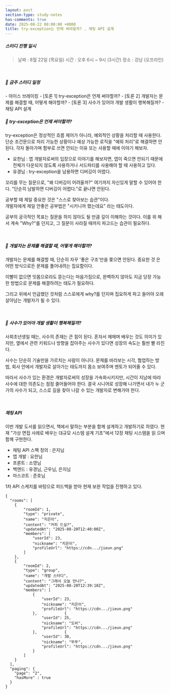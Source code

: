 ```yaml
---
layout: post
section-type: study-notes
has-comments: true
date: 2025-08-22 00:00:00 +0000
title: try-exception는 언제 써야할까? , 채팅 API 설계
---
```


<h5> 스터디 진행 일시</h5>
<blockquote>날짜 : 8월 22일 (목요일)    
시간 : 오후 6시 ~ 9시 (3시간)   
장소 : 강남 (오프라인)
</blockquote>

<br>

<h5> 🔧 금주 스터디 일정 </h5>
- 아이스 브레이킹
- [토론 1] try-exception은 언제 써야할까? 
- [토론 2] 개발자는 문제를 해결할 때, 어떻게 해야할까? 
- [토론 3] 사수가 있어야 개발 생활이 행복해질까?
- 채팅 API 설계

<br>

<h5> 🐥 try-exception은 언제 써야할까?</h5>
try-exception은 정상적인 흐름 제어가 아니라, 예외적인 상황을 처리할 때 사용한다.   
단순 조건문으로 처리 가능한 상황이나 예상 가능한 로직을 "예외 처리"로 해결하면 안된다. 각자 돌아가며 함부로 쓰면 안되는 이유 또는 사용할 때에 이야기 해보자.

- 요한님 : 앱 개발자로써의 입장으로 이야기를 해보자면, 앱이 죽으면 안되기 때문에
  전체가 다운되지 않도록 사용하거나 서드파티를 사용해야 할 때 사용하고 있다.
- 유경님 : try-exception을 남용하면 디버깅이 어렵다.

꼬리를 무는 질문으로, "왜 디버깅이 어려울까?" 여기까지 자신있게 말할 수 있어야
한다. "단순히 남발하면 디버깅이 어렵다."로 끝나면 안된다.

공부할 때 제일 중요한 것은 "스스로 찾아보는 습관"이다.  
개발자에게 제일 안좋은 공부법은 "시키니까 했는데요" 라는 태도이다.

공부의 궁극적인 목표는 질문을 하지 않아도 될 만큼 깊이 이해하는 것이다. 이를 위
해서 계속 "Why?"를 던지고, 그 질문이 사라질 때까지 파고드는 습관이 필요하다.

<br>

<h5> 🐥 개발자는 문제를 해결할 때, 어떻게 해야할까? </h5>

개발자는 문제를 해결할 때, 단순히 자꾸 '좋은 구조'만을 쫒으면 안된다. 중요한 것
은 어떤 방식으로든 문제를 풀어내려는 집요함이다.

이빨이 없으면 잇몸으로라도 뜯는다는 마음가짐으로, 완벽하지 않아도 지금 당장 가능
한 방법으로 문제를 해결하려는 태도가 필요하다.

그리고 위에서 언급했던 것처럼 스스로에게 why?를 던지며 집요하게 파고 들어야 오래
살아남는 개발자가 될 수 있다.

<br>

<h5> 🐥 사수가 있어야 개발 생활이 행복해질까? </h5>

사회초년생일 때는, 사수의 존재는 큰 힘이 된다. 혼자서 헤매며 배우는 것도 의미가
있지만, 옆에서 관련 키워드나 방향을 잡아주는 사수가 있다면 성장의 속도는 훨씬 빨
라진다.

사수는 단순히 기술만을 가르치는 사람이 아니다. 문제를 바라보는 시각, 협업하는 방
법, 회사 안에서 개발자로 살아가는 태도까지 몸소 보여주며 멘토가 되어줄 수 있다.

따라서 사수가 있는 환경은 개발자로써의 성장을 가속화시키지만, 시간이 지남에 따라
사수에 대한 의존도는 점점 줄어들어야 한다. 결국 시니어로 성장해 나가면서 내가 누
군가의 사수가 되고, 스스로 길을 찾아 나갈 수 있는 개발자로 변해가야 한다.

<br>

<h5> 채팅 API </h5>

이번 개발 도서를 읽으면서, 책에서 말하는 부분을 함께 설계하고 개발하기로 하였다.
현재 "가상 면접 사례로 배우는 대규모 시스템 설계 기초"에서 12장 채팅 시스템을 읽
으며 함께 구현한다.

- 채팅 API 스펙 정의 : 은지님
- 앱 개발 : 요한님
- 프론트 : 소영님
- 백엔드 : 유경님, 근우님, 은지님
- 마스코트 : 준호님

1차 API 스케치를 바탕으로 피드백을 받아 현재 보완 작업을 진행하고 있다.

```
{
  "rooms": [
    {
        "roomId": 1,
        "type": "private",
        "name": "지은이",
        "content": "커피 드실?",
        "updatedAt": "2025-08-20T12:40:00Z",
        "members": [
            "userId": 23,
            "nickname": "지은이",
            "profileUrl": "https://cdn.../jieun.png"
        ]
    },
    {
        "roomId": 2,
        "type": "group",
        "name": "개발 스터디",
        "content": "그래서 오늘 만나?",
        "updatedAt": "2025-08-20T12:39:10Z",
        "members": [
            {
                "userId": 23,
                "nickname": "지은이",
                "profileUrl": "https://cdn.../jieun.png"
            },            {
                "userId": 25,
                "nickname": "도비",
                "profileUrl": "https://cdn.../jieun.png"
            },            {
                "userId": 30,
                "nickname": "뚜뚜",
                "profileUrl": "https://cdn.../jieun.png"
            }
        ]
    }
  ],
  "paging": {
    "page": "2",
    "hasMore" : true
  }
}
```
